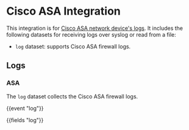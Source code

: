 # Cisco ASA Integration

This integration is for [Cisco ASA network device's logs](https://www.cisco.com/c/en/us/support/security/adaptive-security-appliance-asa-software/series.html). It includes the following
datasets for receiving logs over syslog or read from a file:

- `log` dataset: supports Cisco ASA firewall logs.

## Logs

### ASA

The `log` dataset collects the Cisco ASA firewall logs.

{{event "log"}}

{{fields "log"}}